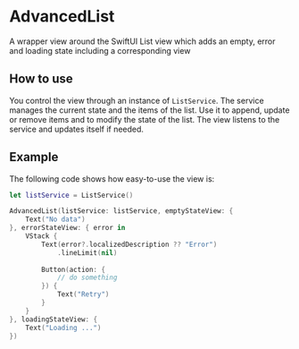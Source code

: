 # AdvancedList

A wrapper view around the SwiftUI List view which adds an empty, error and loading state including a corresponding view

## How to use

You control the view through an instance of `ListService`. The service manages the current state and the items of the list.
Use it to append, update or remove items and to modify the state of the list. The view listens to the service and updates itself if needed.

## Example

The following code shows how easy-to-use the view is:

```swift
let listService = ListService()

AdvancedList(listService: listService, emptyStateView: {
    Text("No data")
}, errorStateView: { error in
    VStack {
        Text(error?.localizedDescription ?? "Error")
            .lineLimit(nil)
        
        Button(action: {
            // do something
        }) {
            Text("Retry")
        }
    }
}, loadingStateView: {
    Text("Loading ...")
})
```
